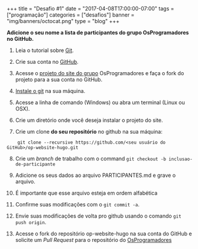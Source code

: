 +++
title = "Desafio #1"
date = "2017-04-08T17:00:00-07:00"
tags = ["programação"]
categories = ["desafios"]
banner = "img/banners/octocat.png"
type = "blog"
+++

**Adicione o seu nome a lista de participantes do grupo OsProgramadores no GitHub.**

1. Leia o tutorial sobre [Git](https://tableless.com.br/tudo-que-voce-queria-saber-sobre-git-e-github-mas-tinha-vergonha-de-perguntar/).

2. Crie sua conta no [GitHub](https://github.com).

3. Acesse o [projeto do site do grupo](https://github.com/OsProgramadores/op-website-hugo) OsProgramadores e faça o fork do projeto para a sua conta no GitHub.

4. [Instale o git](https://git-scm.com/downloads) na sua máquina.

5. Acesse a linha de comando (Windows) ou abra um terminal (Linux ou OSX).

6. Crie um diretório onde você deseja instalar o projeto do site.

7. Crie um clone **do seu repositório** no github na sua máquina:

```
    git clone --recursive https://github.com/<seu usuário do GitHub>/op-website-hugo.git
```

8. Crie um _branch_ de trabalho com o command `git checkout -b inclusao-de-participante`

9. Adicione os seus dados ao arquivo PARTICIPANTES.md e grave o arquivo.
  1. É importante que esse arquivo esteja em ordem alfabética

10. Confirme suas modificações com o `git commit -a`.

10. Envie suas modificações de volta pro github usando o comando `git push origin`.

11. Acesse o fork do repositório op-website-hugo na sua conta do GitHub e solicite um _Pull Request_ para o repositório do [OsProgramadores](https://github.com/OsProgramadores/op-website-hugo)
